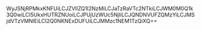 WyJSNjRPMkxKNFUiLCJZVllZQ1I2NzMiLCJaTzRaVTc2NTkiLCJWM0M0Q1k3Q0wiLCI5UkxHUTRZNUoiLCJPUjUzWUc5NjIiLCJQNDNVUFZQMzYiLCJMSjdVTzVMNlEiLCI2Q0NKNExDUFUiLCJMMzc1NEM1TzQiXQ==